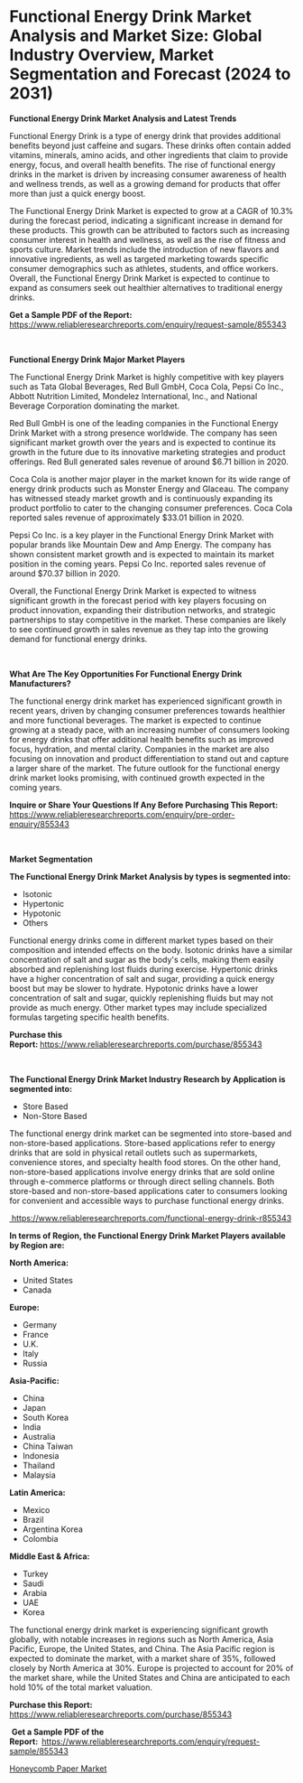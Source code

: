 <p><h1>Functional Energy Drink Market Analysis and Market Size: Global Industry Overview, Market Segmentation and Forecast (2024 to 2031)</h1></p><p><strong>Functional Energy Drink Market Analysis and Latest Trends</strong></p>
<p><p>Functional Energy Drink is a type of energy drink that provides additional benefits beyond just caffeine and sugars. These drinks often contain added vitamins, minerals, amino acids, and other ingredients that claim to provide energy, focus, and overall health benefits. The rise of functional energy drinks in the market is driven by increasing consumer awareness of health and wellness trends, as well as a growing demand for products that offer more than just a quick energy boost.</p><p>The Functional Energy Drink Market is expected to grow at a CAGR of 10.3% during the forecast period, indicating a significant increase in demand for these products. This growth can be attributed to factors such as increasing consumer interest in health and wellness, as well as the rise of fitness and sports culture. Market trends include the introduction of new flavors and innovative ingredients, as well as targeted marketing towards specific consumer demographics such as athletes, students, and office workers. Overall, the Functional Energy Drink Market is expected to continue to expand as consumers seek out healthier alternatives to traditional energy drinks.</p></p>
<p><strong>Get a Sample PDF of the Report:&nbsp;</strong> <a href="https://www.reliableresearchreports.com/enquiry/request-sample/855343">https://www.reliableresearchreports.com/enquiry/request-sample/855343</a></p>
<p>&nbsp;</p>
<p><strong>Functional Energy Drink Major Market Players</strong></p>
<p><p>The Functional Energy Drink Market is highly competitive with key players such as Tata Global Beverages, Red Bull GmbH, Coca Cola, Pepsi Co Inc., Abbott Nutrition Limited, Mondelez International, Inc., and National Beverage Corporation dominating the market. </p><p>Red Bull GmbH is one of the leading companies in the Functional Energy Drink Market with a strong presence worldwide. The company has seen significant market growth over the years and is expected to continue its growth in the future due to its innovative marketing strategies and product offerings. Red Bull generated sales revenue of around $6.71 billion in 2020.</p><p>Coca Cola is another major player in the market known for its wide range of energy drink products such as Monster Energy and Glaceau. The company has witnessed steady market growth and is continuously expanding its product portfolio to cater to the changing consumer preferences. Coca Cola reported sales revenue of approximately $33.01 billion in 2020.</p><p>Pepsi Co Inc. is a key player in the Functional Energy Drink Market with popular brands like Mountain Dew and Amp Energy. The company has shown consistent market growth and is expected to maintain its market position in the coming years. Pepsi Co Inc. reported sales revenue of around $70.37 billion in 2020.</p><p>Overall, the Functional Energy Drink Market is expected to witness significant growth in the forecast period with key players focusing on product innovation, expanding their distribution networks, and strategic partnerships to stay competitive in the market. These companies are likely to see continued growth in sales revenue as they tap into the growing demand for functional energy drinks.</p></p>
<p>&nbsp;</p>
<p><strong>What Are The Key Opportunities For Functional Energy Drink Manufacturers?</strong></p>
<p><p>The functional energy drink market has experienced significant growth in recent years, driven by changing consumer preferences towards healthier and more functional beverages. The market is expected to continue growing at a steady pace, with an increasing number of consumers looking for energy drinks that offer additional health benefits such as improved focus, hydration, and mental clarity. Companies in the market are also focusing on innovation and product differentiation to stand out and capture a larger share of the market. The future outlook for the functional energy drink market looks promising, with continued growth expected in the coming years.</p></p>
<p><strong>Inquire or Share Your Questions If Any Before Purchasing This Report:</strong> <a href="https://www.reliableresearchreports.com/enquiry/pre-order-enquiry/855343">https://www.reliableresearchreports.com/enquiry/pre-order-enquiry/855343</a></p>
<p>&nbsp;</p>
<p><strong>Market Segmentation</strong></p>
<p><strong>The Functional Energy Drink Market Analysis by types is segmented into:</strong></p>
<p><ul><li>Isotonic</li><li>Hypertonic</li><li>Hypotonic</li><li>Others</li></ul></p>
<p><p>Functional energy drinks come in different market types based on their composition and intended effects on the body. Isotonic drinks have a similar concentration of salt and sugar as the body's cells, making them easily absorbed and replenishing lost fluids during exercise. Hypertonic drinks have a higher concentration of salt and sugar, providing a quick energy boost but may be slower to hydrate. Hypotonic drinks have a lower concentration of salt and sugar, quickly replenishing fluids but may not provide as much energy. Other market types may include specialized formulas targeting specific health benefits.</p></p>
<p><strong>Purchase this Report:&nbsp;</strong><a href="https://www.reliableresearchreports.com/purchase/855343">https://www.reliableresearchreports.com/purchase/855343</a></p>
<p>&nbsp;</p>
<p><strong>The Functional Energy Drink Market Industry Research by Application is segmented into:</strong></p>
<p><ul><li>Store Based</li><li>Non-Store Based</li></ul></p>
<p><p>The functional energy drink market can be segmented into store-based and non-store-based applications. Store-based applications refer to energy drinks that are sold in physical retail outlets such as supermarkets, convenience stores, and specialty health food stores. On the other hand, non-store-based applications involve energy drinks that are sold online through e-commerce platforms or through direct selling channels. Both store-based and non-store-based applications cater to consumers looking for convenient and accessible ways to purchase functional energy drinks.</p></p>
<p><a href="https://www.reliableresearchreports.com/functional-energy-drink-r855343">&nbsp;https://www.reliableresearchreports.com/functional-energy-drink-r855343</a></p>
<p><strong>In terms of Region, the Functional Energy Drink Market Players available by Region are:</strong></p>
<p>
    <p> <strong> North America: </strong>
        <ul>
            <li>United States</li>
            <li>Canada</li>
        </ul>
        </p> 
    <p> <strong> Europe: </strong>
        <ul>
            <li>Germany</li>
            <li>France</li>
            <li>U.K.</li>
            <li>Italy</li>
            <li>Russia</li>
        </ul>
        </p> 
    <p> <strong> Asia-Pacific: </strong>
        <ul>
            <li>China</li>
            <li>Japan</li>
            <li>South Korea</li>
            <li>India</li>
            <li>Australia</li>
            <li>China Taiwan</li>
            <li>Indonesia</li>
            <li>Thailand</li>
            <li>Malaysia</li>
        </ul>
        </p> 
    <p> <strong> Latin America: </strong>
        <ul>
            <li>Mexico</li>
            <li>Brazil</li>
            <li>Argentina Korea</li>
            <li>Colombia</li>
        </ul>
        </p> 
    <p> <strong> Middle East & Africa: </strong>
        <ul>
            <li>Turkey</li>
            <li>Saudi</li>
            <li>Arabia</li>
            <li>UAE</li>
            <li>Korea</li>
        </ul>
    </p>
    </p>
<p><p>The functional energy drink market is experiencing significant growth globally, with notable increases in regions such as North America, Asia Pacific, Europe, the United States, and China. The Asia Pacific region is expected to dominate the market, with a market share of 35%, followed closely by North America at 30%. Europe is projected to account for 20% of the market share, while the United States and China are anticipated to each hold 10% of the total market valuation.</p></p>
<p><strong>Purchase this Report: </strong><a href="https://www.reliableresearchreports.com/purchase/855343">https://www.reliableresearchreports.com/purchase/855343</a></p>
<p>&nbsp;<strong>Get a Sample PDF of the Report:&nbsp;&nbsp;</strong><a href="https://www.reliableresearchreports.com/enquiry/request-sample/855343">https://www.reliableresearchreports.com/enquiry/request-sample/855343</a></p>
<p><strong></strong></p>
<p><p><a href="https://military-diascia-e68.notion.site/Insights-into-Honeycomb-Paper-Market-Size-Analysing-Market-Share-Trends-and-Growth-from-2024-to-2-d4ac4e7c455d4c7889082b9c390aaff8">Honeycomb Paper Market</a></p></p>